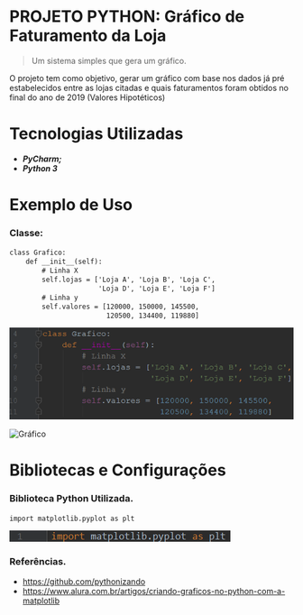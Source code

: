 # PROJETO PYTHON: Gráfico de Faturamento da Loja

> Um sistema simples que gera um gráfico.

  O projeto tem como objetivo, gerar um gráfico com base nos dados já pré estabelecidos entre as lojas citadas
e quais faturamentos foram obtidos no final do ano de 2019 (Valores Hipotéticos)

# Tecnologias Utilizadas
* **_PyCharm;_**
* **_Python 3_**

# Exemplo de Uso

### Classe:
```
class Grafico:
    def __init__(self):
        # Linha X
        self.lojas = ['Loja A', 'Loja B', 'Loja C',
                      'Loja D', 'Loja E', 'Loja F']
        # Linha y
        self.valores = [120000, 150000, 145500,
                        120500, 134400, 119880]
```
![Valores do Gráfico](https://github.com/ThiagoLozano/Grafico-de-Faturamento-da-Loja/blob/master/Screenshot/Classe.PNG)

![Gráfico](https://github.com/ThiagoLozano/Grafico-de-Faturamento-da-Loja/blob/master/Screenshot/gr%C3%A1fico.PNG)

# Bibliotecas e Configurações

### Biblioteca Python Utilizada.

```
import matplotlib.pyplot as plt
```
![Biblioteca](https://github.com/ThiagoLozano/Grafico-de-Faturamento-da-Loja/blob/master/Screenshot/Biblioteca.PNG)


### Referências.
* https://github.com/pythonizando
* https://www.alura.com.br/artigos/criando-graficos-no-python-com-a-matplotlib
